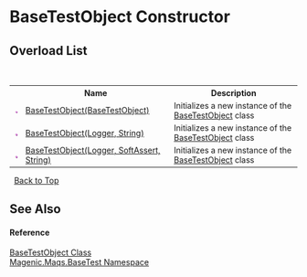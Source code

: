 # BaseTestObject Constructor 
 


## Overload List
&nbsp;<table><tr><th></th><th>Name</th><th>Description</th></tr><tr><td>![Public method](media/pubmethod.gif "Public method")</td><td><a href="MAQS_5/BaseTest_AUTOGENERATED/BaseTestObject_Constructor_(BaseTestObject)">BaseTestObject(BaseTestObject)</a></td><td>
Initializes a new instance of the <a href="MAQS_5/BaseTest_AUTOGENERATED/BaseTestObject_Class">BaseTestObject</a> class</td></tr><tr><td>![Public method](media/pubmethod.gif "Public method")</td><td><a href="MAQS_5/BaseTest_AUTOGENERATED/BaseTestObject_Constructor_(Logger,_String)">BaseTestObject(Logger, String)</a></td><td>
Initializes a new instance of the <a href="MAQS_5/BaseTest_AUTOGENERATED/BaseTestObject_Class">BaseTestObject</a> class</td></tr><tr><td>![Public method](media/pubmethod.gif "Public method")</td><td><a href="MAQS_5/BaseTest_AUTOGENERATED/BaseTestObject_Constructor_(Logger,_SoftAssert,_String)">BaseTestObject(Logger, SoftAssert, String)</a></td><td>
Initializes a new instance of the <a href="MAQS_5/BaseTest_AUTOGENERATED/BaseTestObject_Class">BaseTestObject</a> class</td></tr></table>&nbsp;
<a href="#basetestobject-constructor">Back to Top</a>

## See Also


#### Reference
<a href="MAQS_5/BaseTest_AUTOGENERATED/BaseTestObject_Class">BaseTestObject Class</a><br /><a href="MAQS_5/BaseTest_AUTOGENERATED/Magenic-Maqs-BaseTest_Namespace">Magenic.Maqs.BaseTest Namespace</a><br />